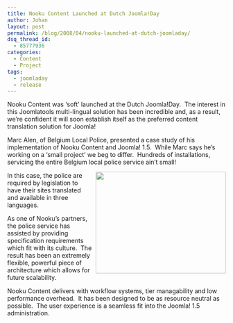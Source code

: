 ```yaml
---
title: Nooku Content Launched at Dutch Joomla!Day
author: Johan
layout: post
permalink: /blog/2008/04/nooku-launched-at-dutch-joomladay/
dsq_thread_id:
  - 85777936
categories:
  - Content
  - Project
tags:
  - joomladay
  - release
---
```

Nooku Content was &#8216;soft&#8217; launched at the Dutch Joomla!Day.  The interest in this Joomlatools multi-lingual solution has been incredible and, as a result, we&#8217;re confident it will soon establish itself as the preferred content translation solution for Joomla!

Marc Alen, of Belgium Local Police, presented a case study of his implementation of Nooku Content and Joomla! 1.5.  While Marc says he&#8217;s working on a &#8216;small project&#8217; we beg to differ.  Hundreds of installations, servicing the entire Belgium local police service ain&#8217;t small!

<!--more-->

<img style="margin-left: 6px;" src="http://farm6.static.flickr.com/5268/5669260208_9758081c54_o.jpg" alt="" width="300" height="234" align="right" />In this case, the police are required by legislation to have their sites translated and available in three languages.

As one of Nooku&#8217;s partners, the police service has assisted by providing specification requirements which fit with its culture.  The result has been an extremely flexible, powerful piece of architecture which allows for future scalability.

Nooku Content delivers with workflow systems, tier managability and low performance overhead.  It has been designed to be as resource neutral as possible.  The user experience is a seamless fit into the Joomla! 1.5 administration.